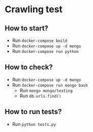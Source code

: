 # Crawling test

## How to start?

* Run `docker-compose build`
* Run `docker-compose up -d mongo`
* Run `docker-compose run python`

## How to check?

* Run `docker-compose up -d mongo`
* Run `docker-compose run mongo bash`
  * Run `mongo mongo/testing`
  * Run `db.urls.find()`

## How to run tests?

* Run `python tests.py`
